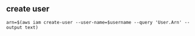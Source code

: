 ## create user
```
arn=$(aws iam create-user --user-name=$username --query 'User.Arn' --output text)
```
